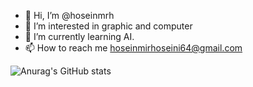 - 👋 Hi, I’m @hoseinmrh
- 👀 I’m interested in graphic and computer
- 🌱 I’m currently learning AI.
- 📫 How to reach me hoseinmirhoseini64@gmail.com

<!---
hoseinmrh/hoseinmrh is a ✨ special ✨ repository because its `README.md` (this file) appears on your GitHub profile.
You can click the Preview link to take a look at your changes.
--->

![Anurag's GitHub stats](https://github-readme-stats.vercel.app/api?username=hoseinmrh&show_icons=true&theme=dracula)
